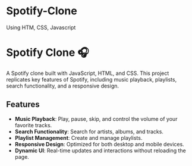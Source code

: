 # Spotify-Clone
Using HTM, CSS, Javascript
# Spotify Clone 🎧

A Spotify clone built with JavaScript, HTML, and CSS. This project replicates key features of Spotify, including music playback, playlists, search functionality, and a responsive design.

## Features

- **Music Playback**: Play, pause, skip, and control the volume of your favorite tracks.
- **Search Functionality**: Search for artists, albums, and tracks.
- **Playlist Management**: Create and manage playlists.
- **Responsive Design**: Optimized for both desktop and mobile devices.
- **Dynamic UI**: Real-time updates and interactions without reloading the page.
